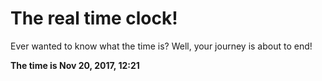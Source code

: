# The real time clock!

Ever wanted to know what the time is? Well, your journey is about to end!

**The time is Nov 20, 2017, 12:21**